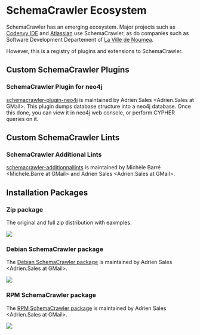# SchemaCrawler Ecosystem

SchemaCrawler has an emerging ecosystem. Major projects such as 
[Codenvy IDE](https://codenvy.com/) and [Atlassian](https://www.atlassian.com) use
SchemaCrawler, as do companies such as Software
Development Departement of [La Ville de Noumea](http://www.noumea.nc/).

However, this is a registry of plugins and extensions to SchemaCrawler.

## Custom SchemaCrawler Plugins

### SchemaCrawler Plugin for neo4j

[schemacrawler-plugin-neo4j](https://github.com/adriens/schemacrawler-plugin-neo4j) is maintained by
Adrien Sales <Adrien.Sales at GMail>. This plugin dumps database structure into a neo4j database. 
Once this done, you can view it in neo4j web console, or perform CYPHER queries on it.

## Custom SchemaCrawler Lints

### SchemaCrawler Additional Lints
[schemacrawler-additionnallints](https://github.com/mbarre/schemacrawler-additionnallints) is maintained by
Michèle Barré <Michele.Barre at GMail> and  Adrien Sales <Adrien.Sales at GMail>.


## Installation Packages

### Zip package

The original and full zip distribution with eaxmples.

<a href="https://github.com/sualeh/SchemaCrawler/releases/latest">
<img src="https://img.shields.io/badge/download-zip-brightgreen.svg" /></a>



### Debian SchemaCrawler package
The [Debian SchemaCrawler package](http://github.com/adriens/schemacrawler-deb) is maintained by
Adrien Sales <Adrien.Sales at GMail>.

<a href="https://github.com/adriens/schemacrawler-deb/releases/latest">
<img src="https://img.shields.io/badge/download-deb-7B2A90.svg" /></a>

### RPM SchemaCrawler package
The [RPM SchemaCrawler package](https://github.com/adriens/schemacrawler-rpm) is maintained by
Adrien Sales <Adrien.Sales at GMail>.

<a href="https://github.com/adriens/schemacrawler-rpm/releases/latest">
<img src="https://img.shields.io/badge/download-rpm-7B2A90.svg" /></a>

